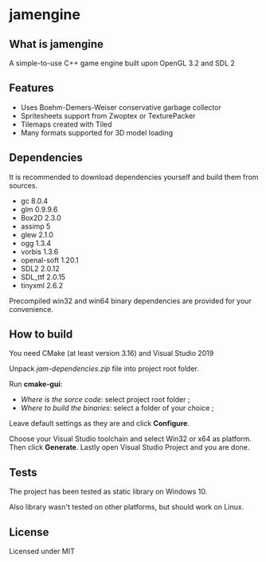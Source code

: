# jamengine

## What is jamengine
A simple-to-use C++ game engine built upon OpenGL 3.2 and SDL 2

## Features

 - Uses Boehm-Demers-Weiser conservative garbage collector 
 - Spritesheets support from Zwoptex or TexturePacker
 - Tilemaps created with Tiled
 - Many formats supported for 3D model loading

## Dependencies
It is recommended to download dependencies yourself and build them from sources.

 -  gc 8.0.4
 -  glm 0.9.9.6
 -  Box2D 2.3.0
 -  assimp 5
 -  glew 2.1.0
 -  ogg 1.3.4
 -  vorbis 1.3.6
 -  openal-soft 1.20.1
 -  SDL2 2.0.12
 -  SDL_ttf 2.0.15
 -  tinyxml 2.6.2

Precompiled win32 and win64 binary dependencies are provided for your convenience.

## How to build

You need CMake (at least version 3.16) and Visual Studio 2019

Unpack _jam-dependencies.zip_ file into project root folder.

Run **cmake-gui**: 

- _Where is the sorce code_: select project root folder ;
- _Where to build the binaries_: select a folder of your choice ;


Leave default settings as they are and click **Configure**.

Choose your Visual Studio toolchain and select Win32 or x64 as platform. Then click **Generate**. Lastly open Visual Studio Project and you are done.


## Tests
The project has been tested as static library on Windows 10.

Also library wasn't tested on other platforms, but should work on Linux.

## License
Licensed under MIT
